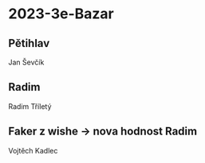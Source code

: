 # 2023-3e-Bazar

## Pětihlav

Jan Ševčík

## Radim

Radim Tříletý

## Faker z wishe -> nova hodnost Radim

Vojtěch Kadlec
